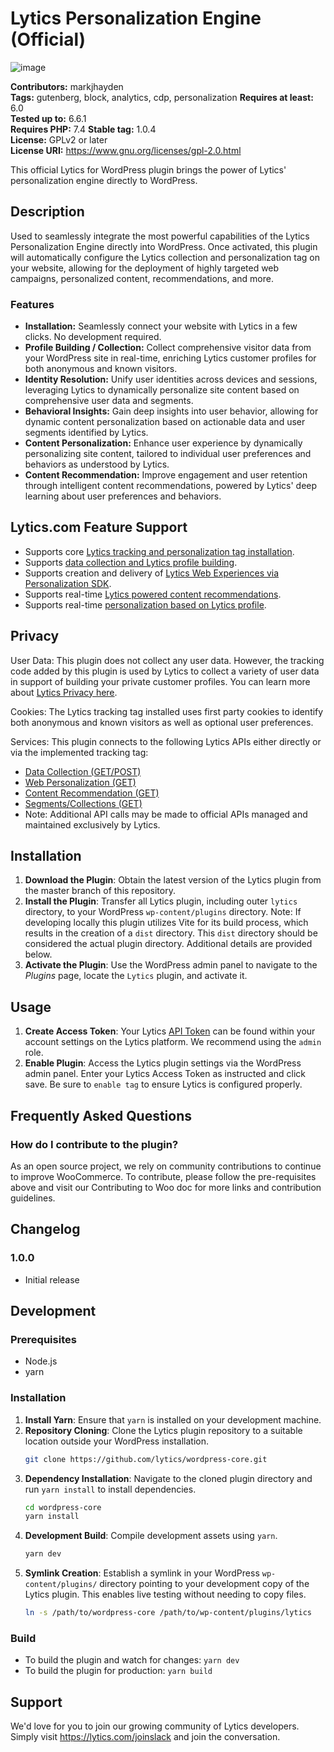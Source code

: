 # Lytics Personalization Engine (Official)

![image](https://github.com/lytics/wordpress-core/assets/2042008/eea842dc-c763-4878-b8b8-56140a6c54ce)

**Contributors:** markjhayden  
**Tags:** gutenberg, block, analytics, cdp, personalization
**Requires at least:** 6.0  
**Tested up to:** 6.6.1  
**Requires PHP:** 7.4
**Stable tag:** 1.0.4  
**License:** GPLv2 or later  
**License URI:** https://www.gnu.org/licenses/gpl-2.0.html

This official Lytics for WordPress plugin brings the power of Lytics' personalization engine directly to WordPress.

## Description

Used to seamlessly integrate the most powerful capabilities of the Lytics Personalization Engine directly into WordPress. Once activated, this plugin will automatically configure the Lytics collection and personalization tag on your website, allowing for the deployment of highly targeted web campaigns, personalized content, recommendations, and more.

### Features

- **Installation:** Seamlessly connect your website with Lytics in a few clicks. No development required.
- **Profile Building / Collection:** Collect comprehensive visitor data from your WordPress site in real-time, enriching Lytics customer profiles for both anonymous and known visitors.
- **Identity Resolution:** Unify user identities across devices and sessions, leveraging Lytics to dynamically personalize site content based on comprehensive user data and segments.
- **Behavioral Insights:** Gain deep insights into user behavior, allowing for dynamic content personalization based on actionable data and user segments identified by Lytics.
- **Content Personalization:** Enhance user experience by dynamically personalizing site content, tailored to individual user preferences and behaviors as understood by Lytics.
- **Content Recommendation:** Improve engagement and user retention through intelligent content recommendations, powered by Lytics' deep learning about user preferences and behaviors.

## Lytics.com Feature Support

- Supports core [Lytics tracking and personalization tag installation](https://docs.lytics.com/docs/lytics-javascript-tag).
- Supports [data collection and Lytics profile building](https://docs.lytics.com/docs/lytics-javascript-tag#data-collection).
- Supports creation and delivery of [Lytics Web Experiences via Personalization SDK](https://docs.lytics.com/docs/personalization-pathfora).
- Supports real-time [Lytics powered content recommendations](https://docs.lytics.com/docs/recommendations).
- Supports real-time [personalization based on Lytics profile](https://docs.lytics.com/docs/lytics-javascript-tag#accessing-visitor-profiles).

## Privacy

User Data: This plugin does not collect any user data. However, the tracking code added by this plugin is used by Lytics to collect a variety of user data in support of building your private customer profiles. You can learn more about [Lytics Privacy here](https://www.lytics.com/privacy-policy/).

Cookies: The Lytics tracking tag installed uses first party cookies to identify both anonymous and known visitors as well as optional user preferences.

Services: This plugin connects to the following Lytics APIs either directly or via the implemented tracking tag:

- [Data Collection (GET/POST)](https://docs.lytics.com/reference/data-json-upload)
- [Web Personalization (GET)](https://docs.lytics.com/reference/web-personalization-1)
- [Content Recommendation (GET)](https://docs.lytics.com/reference/public-content-recommendation)
- [Segments/Collections (GET)](https://docs.lytics.com/reference/get_segment)
- Note: Additional API calls may be made to official APIs managed and maintained exclusively by Lytics.

## Installation

1. **Download the Plugin**: Obtain the latest version of the Lytics plugin from the master branch of this repository.
2. **Install the Plugin**: Transfer all Lytics plugin, including outer `lytics` directory, to your WordPress `wp-content/plugins` directory. Note: If developing locally this plugin utilizes Vite for its build process, which results in the creation of a `dist` directory. This `dist` directory should be considered the actual plugin directory. Additional details are provided below.
3. **Activate the Plugin**: Use the WordPress admin panel to navigate to the _Plugins_ page, locate the `Lytics` plugin, and activate it.

## Usage

1. **Create Access Token**: Your Lytics [API Token](https://docs.lytics.com/docs/access-tokens#deleting-an-existing-api-token) can be found within your account settings on the Lytics platform. We recommend using the `admin` role.
2. **Enable Plugin**: Access the Lytics plugin settings via the WordPress admin panel. Enter your Lytics Access Token as instructed and click save. Be sure to `enable tag` to ensure Lytics is configured properly.

## Frequently Asked Questions

### How do I contribute to the plugin?

As an open source project, we rely on community contributions to continue to improve WooCommerce. To contribute, please follow the pre-requisites above and visit our Contributing to Woo doc for more links and contribution guidelines.

## Changelog

### 1.0.0

- Initial release

## Development

### Prerequisites

- Node.js
- yarn

### Installation

1. **Install Yarn**: Ensure that `yarn` is installed on your development machine.
2. **Repository Cloning**: Clone the Lytics plugin repository to a suitable location outside your WordPress installation.
   ```sh
   git clone https://github.com/lytics/wordpress-core.git
   ```
3. **Dependency Installation**: Navigate to the cloned plugin directory and run `yarn install` to install dependencies.
   ```sh
   cd wordpress-core
   yarn install
   ```
4. **Development Build**: Compile development assets using `yarn`.
   ```sh
   yarn dev
   ```
5. **Symlink Creation**: Establish a symlink in your WordPress `wp-content/plugins/` directory pointing to your development copy of the Lytics plugin. This enables live testing without needing to copy files.
   ```sh
   ln -s /path/to/wordpress-core /path/to/wp-content/plugins/lytics
   ```

### Build

- To build the plugin and watch for changes: `yarn dev`
- To build the plugin for production: `yarn build`

## Support

We'd love for you to join our growing community of Lytics developers. Simply visit https://lytics.com/joinslack and join the conversation.
